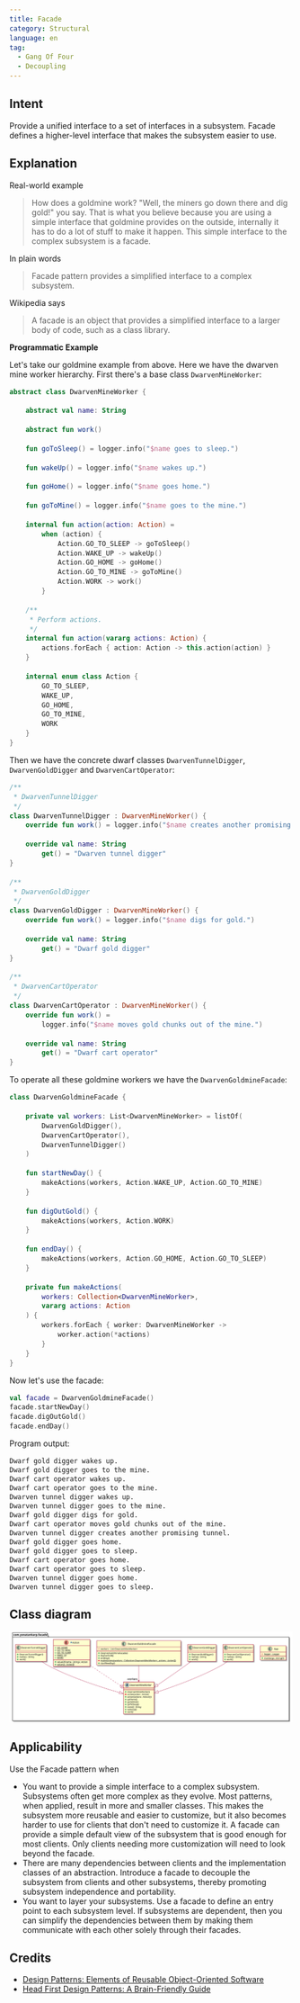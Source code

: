 ```yaml
---
title: Facade
category: Structural
language: en
tag:
  - Gang Of Four
  - Decoupling
---
```


## Intent

Provide a unified interface to a set of interfaces in a subsystem. Facade
defines a higher-level interface that makes the subsystem easier to use.

## Explanation

Real-world example

> How does a goldmine work? "Well, the miners go down there and dig gold!" you
> say. That is what you believe because you are using a simple interface that
> goldmine provides on the outside, internally it has to do a lot of stuff to
> make it happen. This simple interface to the complex subsystem is a facade.

In plain words

> Facade pattern provides a simplified interface to a complex subsystem.

Wikipedia says

> A facade is an object that provides a simplified interface to a larger body of
> code, such as a class library.

**Programmatic Example**

Let's take our goldmine example from above. Here we have the dwarven mine worker
hierarchy. First there's a base class `DwarvenMineWorker`:

```kotlin
abstract class DwarvenMineWorker {

    abstract val name: String

    abstract fun work()

    fun goToSleep() = logger.info("$name goes to sleep.")

    fun wakeUp() = logger.info("$name wakes up.")

    fun goHome() = logger.info("$name goes home.")

    fun goToMine() = logger.info("$name goes to the mine.")

    internal fun action(action: Action) =
        when (action) {
            Action.GO_TO_SLEEP -> goToSleep()
            Action.WAKE_UP -> wakeUp()
            Action.GO_HOME -> goHome()
            Action.GO_TO_MINE -> goToMine()
            Action.WORK -> work()
        }

    /**
     * Perform actions.
     */
    internal fun action(vararg actions: Action) {
        actions.forEach { action: Action -> this.action(action) }
    }

    internal enum class Action {
        GO_TO_SLEEP,
        WAKE_UP,
        GO_HOME,
        GO_TO_MINE,
        WORK
    }
}
```

Then we have the concrete dwarf classes `DwarvenTunnelDigger`,
`DwarvenGoldDigger` and `DwarvenCartOperator`:

```kotlin
/**
 * DwarvenTunnelDigger
 */
class DwarvenTunnelDigger : DwarvenMineWorker() {
    override fun work() = logger.info("$name creates another promising tunnel.")

    override val name: String
        get() = "Dwarven tunnel digger"
}

/**
 * DwarvenGoldDigger
 */
class DwarvenGoldDigger : DwarvenMineWorker() {
    override fun work() = logger.info("$name digs for gold.")

    override val name: String
        get() = "Dwarf gold digger"
}

/**
 * DwarvenCartOperator
 */
class DwarvenCartOperator : DwarvenMineWorker() {
    override fun work() =
        logger.info("$name moves gold chunks out of the mine.")

    override val name: String
        get() = "Dwarf cart operator"
}
```

To operate all these goldmine workers we have the `DwarvenGoldmineFacade`:

```kotlin
class DwarvenGoldmineFacade {

    private val workers: List<DwarvenMineWorker> = listOf(
        DwarvenGoldDigger(),
        DwarvenCartOperator(),
        DwarvenTunnelDigger()
    )

    fun startNewDay() {
        makeActions(workers, Action.WAKE_UP, Action.GO_TO_MINE)
    }

    fun digOutGold() {
        makeActions(workers, Action.WORK)
    }

    fun endDay() {
        makeActions(workers, Action.GO_HOME, Action.GO_TO_SLEEP)
    }

    private fun makeActions(
        workers: Collection<DwarvenMineWorker>,
        vararg actions: Action
    ) {
        workers.forEach { worker: DwarvenMineWorker ->
            worker.action(*actions)
        }
    }
}
```

Now let's use the facade:

```kotlin
val facade = DwarvenGoldmineFacade()
facade.startNewDay()
facade.digOutGold()
facade.endDay()
```

Program output:

```text
Dwarf gold digger wakes up.
Dwarf gold digger goes to the mine.
Dwarf cart operator wakes up.
Dwarf cart operator goes to the mine.
Dwarven tunnel digger wakes up.
Dwarven tunnel digger goes to the mine.
Dwarf gold digger digs for gold.
Dwarf cart operator moves gold chunks out of the mine.
Dwarven tunnel digger creates another promising tunnel.
Dwarf gold digger goes home.
Dwarf gold digger goes to sleep.
Dwarf cart operator goes home.
Dwarf cart operator goes to sleep.
Dwarven tunnel digger goes home.
Dwarven tunnel digger goes to sleep.
```

## Class diagram

![alt text](etc/facade.svg "Facade pattern class diagram")

## Applicability

Use the Facade pattern when

* You want to provide a simple interface to a complex subsystem. Subsystems
  often get more complex as they evolve. Most patterns, when applied, result in
  more and smaller classes. This makes the subsystem more reusable and easier to
  customize, but it also becomes harder to use for clients that don't need to
  customize it. A facade can provide a simple default view of the subsystem that
  is good enough for most clients. Only clients needing more customization will
  need to look beyond the facade.
* There are many dependencies between clients and the implementation classes of
  an abstraction. Introduce a facade to decouple the subsystem from clients and
  other subsystems, thereby promoting subsystem independence and portability.
* You want to layer your subsystems. Use a facade to define an entry point to
  each subsystem level. If subsystems are dependent, then you can simplify the
  dependencies between them by making them communicate with each other solely
  through their facades.

## Credits

* [Design Patterns: Elements of Reusable Object-Oriented Software](https://www.amazon.com/gp/product/0201633612/ref=as_li_tl?ie=UTF8&camp=1789&creative=9325&creativeASIN=0201633612&linkCode=as2&tag=javadesignpat-20&linkId=675d49790ce11db99d90bde47f1aeb59)
* [Head First Design Patterns: A Brain-Friendly Guide](https://www.amazon.com/gp/product/0596007124/ref=as_li_tl?ie=UTF8&camp=1789&creative=9325&creativeASIN=0596007124&linkCode=as2&tag=javadesignpat-20&linkId=6b8b6eea86021af6c8e3cd3fc382cb5b)
